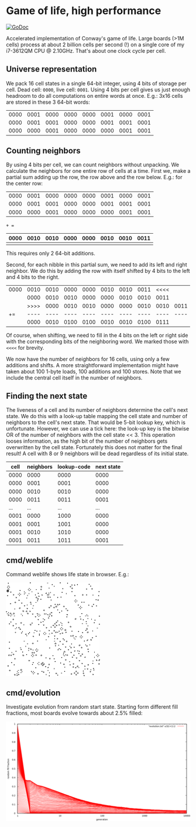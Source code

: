 # Game of life, high performance
[![GoDoc](https://godoc.org/github.com/barnex/life?status.svg)](https://godoc.org/github.com/barnex/life) 

Accelerated implementation of Conway's game of life. Large boards (>1M cells) process at about 2 billion cells per second (!) on a single core of my i7-3612QM CPU @ 2.10GHz.
That's about one clock cycle per cell.

## Universe representation

We pack 16 cell states in a single 64-bit integer, using 4 bits of storage per cell. Dead cell: `0000`, live cell: `0001`. Using 4 bits per cell gives us just enough headroom to do all computations on entire words at once. E.g.: 3x16 cells are stored in these 3 64-bit words:

|    |    |    |    |    |    |    |    |
|----|----|----|----|----|----|----|----|
|0000|0001|0000|0000|0000|0001|0000|0001|
|0000|0001|0001|0000|0000|0001|0001|0001|
|0000|0000|0001|0000|0000|0000|0001|0001|

## Counting neighbors

By using 4 bits per cell, we can count neighbors without unpacking. We calculate the neighbors for one entire row of cells at a time. First we, make a partial sum adding up the row, the row above and the row below. E.g.: for the center row:

|    |    |    |    |    |    |    |    |
|----|----|----|----|----|----|----|----|
|0000|0001|0000|0000|0000|0001|0000|0001|
|0000|0001|0001|0000|0000|0001|0001|0001|
|0000|0000|0001|0000|0000|0000|0001|0001|

`+ =`

|0000|0010|0010|0000|0000|0010|0010|0011|
|----|----|----|----|----|----|----|----|
|    |    |    |    |    |    |    |    |

This requires only 2 64-bit additions.

Second, for each nibble in this partial sum, we need to add its left and right neighbor. We do this by adding the row with itself shifted by 4 bits to the left and 4 bits to the right.

|    |    |    |    |    |    |    |    |    |    |
|----|----|----|----|----|----|----|----|----|----|
|0000|0010|0010|0000|0000|0010|0010|0011|<<<<|    |
|    |0000|0010|0010|0000|0000|0010|0010|0011|    |
|    |>>>>|0000|0010|0010|0000|0000|0010|0010|0011|
| += |----|----|----|----|----|----|----|----|----|
|    |0000|0010|0100|0100|0010|0010|0100|0111|    |

Of course, when shifting, we need to fill in the 4 bits on the left or right side with the corresponding bits of the neighboring word. We marked those with `<<<<` for brevity.

We now have the number of neighbors for 16 cells, using only a few additions and shifts. A more straightforward implementation might have taken about 100 1-byte loads, 100 additions and 100 stores. Note that we include the central cell itself in the number of neighbors.

## Finding the next state

The liveness of a cell and its number of neighbors determine the cell's next state. We do this with a look-up table mapping the cell state and number of neighbors to the cell's next state. That would be 5-bit lookup key, which is unfortunate. However, we can use a tick here: the look-up key is the bitwise OR of the number of neighbors with the cell state << 3. This operation looses information, as the high bit of the number of neighbors gets overwritten by the cell state. Fortunately this does not matter for the final result! A cell with 8 or 9 neighbors will be dead regardless of its initial state.

|cell|neighbors|lookup-code|next state|
|----|---------|-----------|----------|
|0000|     0000|       0000|      0000|
|0000|     0001|       0001|      0000|
|0000|     0010|       0010|      0000|
|0000|     0011|       0011|      0001|
| ...|      ...|        ...|       ...|
|0001|     0000|       1000|      0000|
|0001|     0001|       1001|      0000|
|0001|     0010|       1010|      0000|
|0001|     0011|       1011|      0001|




## cmd/weblife
Command weblife shows life state in browser. E.g.:

![fig](img.png)

## cmd/evolution
Investigate evolution from random start state. Starting form different fill fractions, most boards evolve towards about 2.5% filled:

![fig](evolution.png)


